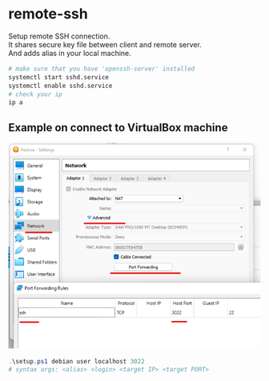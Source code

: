 # remote-ssh
Setup remote SSH connection.  
It shares secure key file between client and remote server.  
And adds alias in your local machine. 

```bash
# make sure that you have 'openssh-server' installed
systemctl start sshd.service
systemctl enable sshd.service
# check your ip
ip a
```

## Example on connect to VirtualBox machine
![Forward port](./assets/vbox-ssh.png)
```powershell
.\setup.ps1 debian user localhost 3022
# syntax args: <alias> <login> <target IP> <target PORT>
```